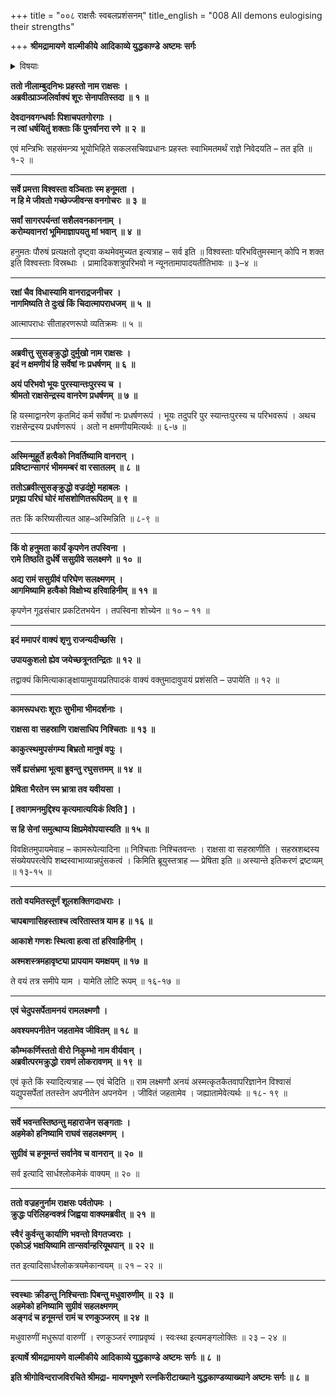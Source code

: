 +++
title = "००८ राक्षसैः स्वबलप्रशंसनम्"
title_english = "008 All demons eulogising their strengths"

+++
**श्रीमद्रामायणे** **वाल्मीकीये** **आदिकाव्ये युद्धकाण्डे** **अष्टमः** **सर्गः**


<details><summary>विषयाः</summary>

प्रहस्तादिभीरावणंप्रत्यास्मश्लाघनपूर्वकं रामादिवधप्रतिज्ञानेन समाश्वासनम् ॥ १ ॥

</details>


**ततो नीलाम्बुदनिभः प्रहस्तो नाम राक्षसः** **।  
अब्रवीत्प्राञ्जलिर्वाक्यं शूरः सेनापतिस्तदा** **॥** **१** **॥**

**देवदानवगन्धर्वाः पिशाचपतगोरगाः** **।  
न त्वां धर्षयितुं शक्ताः किं पुनर्वानरा रणे** **॥** **२** **॥**

एवं मन्त्रिभिः सहसंमन्त्र्य भूयोभिहिते सकलसचिवप्रधानः प्रहस्तः स्वाभिमतमर्थं राज्ञे निवेदयति – तत इति ॥ १-२ ॥

****

**सर्वे प्रमत्ता विश्वस्ता वञ्चिताः स्म हनूमता** **।  
न हि मे जीवतो गच्छेज्जीवन्स वनगोचरः** **॥** **३** **॥**

**सर्वां सागरपर्यन्तां सशैलवनकाननाम्** **।  
करोम्यवानरां भूमिमाज्ञापयतु मां भवान्** **॥** **४** **॥**

हनुमतः पौरुषं प्रत्यक्षतो दृष्ट्वा कथमेवमुच्यत इत्यत्राह – सर्व इति ॥ विश्वस्ताः परिभवितुमस्मान् कोपि न शक्त इति विश्वस्ताः विस्रब्धाः । प्रामादिकशत्रुपरिभवो न न्यूनतामापादयतीतिभावः ॥ ३–४ ॥

****

**रक्षां चैव विधास्यामि वानराद्रजनीचर** **।  
नागमिष्यति ते दुःखं किं चिदात्मापराधजम्** **॥** **५** **॥**

आत्मापराधः सीताहरणरूपो व्यतिक्रमः ॥ ५ ॥

****

**अब्रवीत्तु** **सुसङ्क्रुद्धो दुर्मुखो नाम राक्षसः** **।  
इदं न क्षमणीयं हि सर्वेषां नः प्रधर्षणम्** **॥** **६** **॥**

**अयं परिभवो भूयः पुरस्यान्तःपुरस्य च** **।  
श्रीमतो राक्षसेन्द्रस्य वानरेण** **प्रधर्षणम्** **॥** **७** **॥**

हि यस्माद्वानरेण कृतमिदं कर्म सर्वेषां नः प्रधर्षणरूपं । भूयः तदुपरि पुर स्यान्तःपुरस्य च परिभवरूपं । अथच राक्षसेन्द्रस्य प्रधर्षणरूपं । अतो न क्षमणीयमित्यर्थः ॥ ६-७ ॥

****

**अस्मिन्मुहूर्ते हत्वैको निवर्तिष्यामि वानरान्** **।  
प्रविष्टान्सागरं भीममम्बरं वा रसातलम्** **॥** **८** **॥**

**ततोऽब्रवीत्सुसङ्क्रुद्धो वज्रदंष्ट्रो महाबलः** **।  
प्रगृह्य परिघं घोरं मांसशोणितरूपितम्** **॥** **९** **॥**

ततः किं करिष्यसीत्यत आह–अस्मिन्निति ॥ ८-९ ॥

****

**किं वो हनुमता कार्यं कृपणेन तपस्विना** **।  
रामे तिष्ठति दुर्धर्षे** **ससुग्रीवे सलक्ष्मणे** **॥** **१०** **॥**

**अद्य रामं ससुग्रीवं परिघेण सलक्ष्मणम्** **।  
आगमिष्यामि हत्वैको विक्षोभ्य हरिवाहिनीम्** **॥** **११** **॥**

कृपणेन गूढसंचार प्रकटितभयेन । तपस्विना शोच्येन ॥ १० – ११ ॥

****

**इदं ममापरं वाक्यं शृणु राजन्यदीच्छसि ।**

**उपायकुशलो ह्येव जयेच्छत्रूनतन्द्रितः ॥ १२ ॥**

तद्वाक्यं किमित्याकाङ्क्षायामुपायप्रतिपादकं वाक्यं वक्तुमादावुपायं प्रशंसति – उपायेति ॥ १२ ॥

****

**कामरूपधराः शूराः सुभीमा भीमदर्शनाः ।**

**राक्षसा वा सहस्राणि राक्षसाधिप निश्चिताः ॥ १३ ॥**

**काकुत्स्थमुपसंगम्य बिभ्रतो मानुषं वपुः ।**

**सर्वे ह्यसंभ्रमा भूत्वा ब्रुवन्तु रघुसत्तमम् ॥ १४ ॥**

**प्रेषिता भैरतेन स्म भ्रात्रा तव यवीयसा ।**

**\[ तवागमनमुद्दिश्य कृत्यमात्ययिकं त्विति \] ।**

**स हि सेनां समुत्थाप्य क्षिप्रमेवोपयास्यति ॥ १५ ॥**

विवक्षितमुपायमेवाह – कामरूपेत्यादिना ॥ निश्चिताः निश्चितवन्तः । राक्षसा वा सहस्राणीति । सहस्रशब्दस्य संख्येयपरत्वेपि शब्दस्वाभाव्यान्नपुंसकत्वं । किमिति ब्रूयुस्तत्राह — प्रेषिता इति ॥ अस्यान्ते इतिकरणं द्रष्टव्यम् ॥ १३-१५ ॥

****

**ततो वयमितस्तूर्णं शूलशक्तिगदाधराः ।**

**चापबाणासिहस्ताश्च त्वरितास्तत्र याम ह ॥ १६ ॥**

**आकाशे गणशः स्थित्वा हत्वा तां हरिवाहिनीम् ।**

**अश्मशस्त्रमहावृष्ट्या प्रापयाम यमक्षयम् ॥ १७ ॥**

ते वयं तत्र समीपे याम । यामेति लोटि रूपम् ॥ १६-१७ ॥

****

**एवं चेदुपसर्पेतामनयं रामलक्ष्मणौ ।**

**अवश्यमपनीतेन जहतामेव जीवितम् ॥ १८ ॥**

**कौम्भकर्णिस्ततो वीरो निकुम्भो नाम वीर्यवान्** **।  
अब्रवीत्परमक्रुद्धो** **रावणं लोकरावणम्** **॥** **१९** **॥**

एवं कृते किं स्यादित्यत्राह — एवं चेदिति ॥ राम लक्ष्मणौ अनयं अस्मत्कृतकैतवापरिज्ञानेन विश्वासं यद्युपसर्पेतां ततस्तेन अपनीतेन अपनयेन । जीवितं जहतामेव । जह्यातामेवेत्यर्थः ॥ १८- १९ ॥

****

**सर्वे भवन्तस्तिष्ठन्तु महाराजेन सङ्गताः** **।  
अहमेको हनिष्यामि राघवं सहलक्ष्मणम्** **।**

**सुग्रीवं च हनूमन्तं सर्वानेव च वानरान् ॥** **२०** **॥**

सर्व इत्यादि सार्धश्लोकमेकं वाक्यम् ॥ २० ॥

****

**ततो वज्रहनुर्नाम राक्षसः पर्वतोपमः** **।  
क्रुद्धः परिलिहन्वक्त्रं जिह्वया वाक्यमब्रवीत्** **॥** **२१** **॥**

**स्वैरं कुर्वन्तु कार्याणि भवन्तो विगतज्वराः** **।  
एकोऽहं भक्षयिष्यामि तान्सर्वान्हरियूथपान्** **॥** **२२** **॥**

तत इत्यादिसार्धश्लोकत्रयमेकान्वयम् ॥ २१ – २२ ॥

****

**स्वस्थाः क्रीडन्तु निश्चिन्ताः पिबन्तु मधुवारुणीम्** **॥** **२३** **॥  
अहमेको हनिष्यामि सुग्रीवं सहलक्ष्मणम्  
अङ्गदं च हनूमन्तं रामं च रणकुञ्जरम्** **॥** **२४** **॥**

मधुवारुणीं मधुरूपां वारुणीं । रणकुञ्जरं रणाप्रवृष्यं । स्वःस्था इत्यमङ्गलोक्तिः ॥ २३ – २४ ॥

**इत्यार्षे श्रीमद्रामायणे** **वाल्मीकीये** **आदिकाव्ये युद्धकाण्डे** **अष्टमः** **सर्गः ॥** **८** **॥**

**इति श्रीगोविन्दराजविरचिते श्रीमद्रा- मायणभूषणे रत्नकिरीटाख्याने युद्धकाण्डव्याख्याने अष्टमः सर्गः ॥ ८ ॥**
